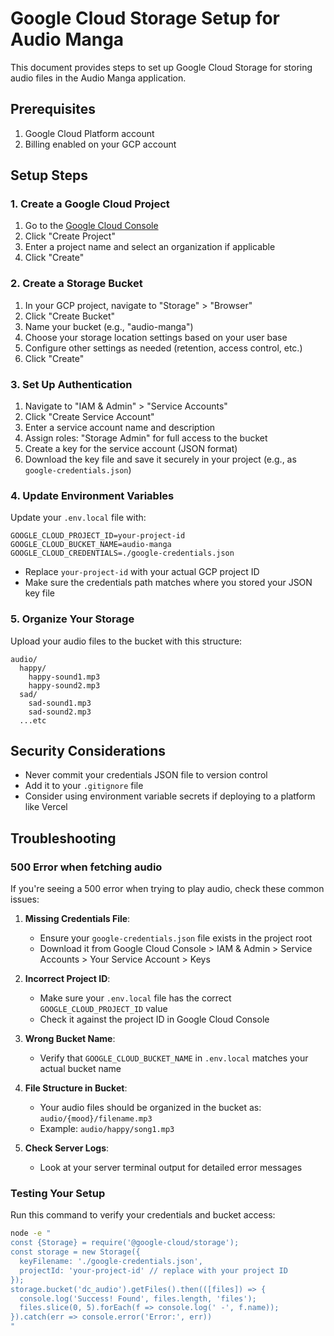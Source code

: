 # Google Cloud Storage Setup for Audio Manga

This document provides steps to set up Google Cloud Storage for storing audio files in the Audio Manga application.

## Prerequisites

1. Google Cloud Platform account
2. Billing enabled on your GCP account

## Setup Steps

### 1. Create a Google Cloud Project

1. Go to the [Google Cloud Console](https://console.cloud.google.com/)
2. Click "Create Project"
3. Enter a project name and select an organization if applicable
4. Click "Create"

### 2. Create a Storage Bucket

1. In your GCP project, navigate to "Storage" > "Browser"
2. Click "Create Bucket"
3. Name your bucket (e.g., "audio-manga")
4. Choose your storage location settings based on your user base
5. Configure other settings as needed (retention, access control, etc.)
6. Click "Create"

### 3. Set Up Authentication

1. Navigate to "IAM & Admin" > "Service Accounts"
2. Click "Create Service Account"
3. Enter a service account name and description
4. Assign roles: "Storage Admin" for full access to the bucket
5. Create a key for the service account (JSON format)
6. Download the key file and save it securely in your project (e.g., as `google-credentials.json`)

### 4. Update Environment Variables

Update your `.env.local` file with:

```
GOOGLE_CLOUD_PROJECT_ID=your-project-id
GOOGLE_CLOUD_BUCKET_NAME=audio-manga
GOOGLE_CLOUD_CREDENTIALS=./google-credentials.json
```

- Replace `your-project-id` with your actual GCP project ID
- Make sure the credentials path matches where you stored your JSON key file

### 5. Organize Your Storage

Upload your audio files to the bucket with this structure:
```
audio/
  happy/
    happy-sound1.mp3
    happy-sound2.mp3
  sad/
    sad-sound1.mp3
    sad-sound2.mp3
  ...etc
```

## Security Considerations

- Never commit your credentials JSON file to version control
- Add it to your `.gitignore` file
- Consider using environment variable secrets if deploying to a platform like Vercel 

## Troubleshooting

### 500 Error when fetching audio

If you're seeing a 500 error when trying to play audio, check these common issues:

1. **Missing Credentials File**: 
   - Ensure your `google-credentials.json` file exists in the project root
   - Download it from Google Cloud Console > IAM & Admin > Service Accounts > Your Service Account > Keys

2. **Incorrect Project ID**: 
   - Make sure your `.env.local` file has the correct `GOOGLE_CLOUD_PROJECT_ID` value
   - Check it against the project ID in Google Cloud Console

3. **Wrong Bucket Name**: 
   - Verify that `GOOGLE_CLOUD_BUCKET_NAME` in `.env.local` matches your actual bucket name

4. **File Structure in Bucket**:
   - Your audio files should be organized in the bucket as: `audio/{mood}/filename.mp3`
   - Example: `audio/happy/song1.mp3`

5. **Check Server Logs**:
   - Look at your server terminal output for detailed error messages

### Testing Your Setup

Run this command to verify your credentials and bucket access:

```bash
node -e "
const {Storage} = require('@google-cloud/storage');
const storage = new Storage({
  keyFilename: './google-credentials.json',
  projectId: 'your-project-id' // replace with your project ID
}); 
storage.bucket('dc_audio').getFiles().then(([files]) => { 
  console.log('Success! Found', files.length, 'files');
  files.slice(0, 5).forEach(f => console.log(' -', f.name));
}).catch(err => console.error('Error:', err))
"
``` 